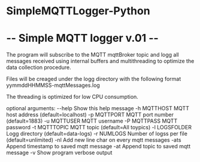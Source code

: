 # SimpleMQTTLogger-Python

# -- Simple MQTT logger v.01  --
 
The program will subscribe to the MQTT mqttBroker topic and logg all messages received
using internal buffers and multithreading to optimize the data collection procedure.

Files will be creaged under the logg directory with the following format yymmddHHMMSS-mqttMessages.log

The threading is optimized for low CPU consumption.

optional arguments:
  --help         Show this help message
  -h MQTTHOST    MQTT host address (default=localhost)
  -p MQTTPORT    MQTT port number (default=1883)
  -u MQTTUSER    MQTT username
  -P MQTTPASS    MQTT password
  -t MQTTTOPIC   MQTT topic (default=All toypics)
  -l LOGSFOLDER  Logg directory (default=data-logs)
  -r NUMLOGS     Number of logss per file (default=unlimited)
  -nl            Add new line char on every mqtt messages
  -ats           Append timestamp to saved mqtt message
  -at            Append topic to saved mqtt message
  -v             Show program verbose output
